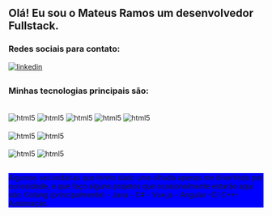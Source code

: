 ## Olá! Eu sou o Mateus Ramos um desenvolvedor Fullstack.

### Redes sociais para contato:
[![linkedin](https://img.shields.io/badge/LinkedIn-0077B5?style=for-the-badge&logo=linkedin&logoColor=white)](https://www.linkedin.com/in/mateuscleonesramos/)

##

### Minhas tecnologias principais são:
<div style="display: inline_block"><br/>  
  <img align="center" alt="html5" src="https://img.shields.io/badge/JavaScript-F7DF1E?style=for-the-badge&logo=javascript&logoColor=black"/>
  <img align="center" alt="html5" src="https://img.shields.io/badge/TypeScript-007ACC?style=for-the-badge&logo=typescript&logoColor=white"/>
  <img align="center" alt="html5" src="https://img.shields.io/badge/Node.js-43853D?style=for-the-badge&logo=node.js&logoColor=white"/>
  <img align="center" alt="html5" src="https://img.shields.io/badge/React-20232A?style=for-the-badge&logo=react&logoColor=61DAFB"/>
  <img align="center" alt="html5" src="https://img.shields.io/badge/React_Native-20232A?style=for-the-badge&logo=react&logoColor=61DAFB"/><br/><br/>
  <img align="center" alt="html5" src="https://img.shields.io/badge/Python-3776AB?style=for-the-badge&logo=python&logoColor=white"/>
  <img align="center" alt="html5" src="https://img.shields.io/badge/Django-092E20?style=for-the-badge&logo=django&logoColor=white"/><br/><br/>
  <img align="center" alt="html5" src="https://img.shields.io/badge/Dart-0175C2?style=for-the-badge&logo=dart&logoColor=white"/>
  <img align="center" alt="html5" src="https://img.shields.io/badge/Flutter-02569B?style=for-the-badge&logo=flutter&logoColor=white"/>
</div>

##
<div style="background-color: blue">
Algumas secundárias que tenho dado uma olhada apenas me divertindo por curiosidade, e que faço alguns projetos que ocasionalmente estarão aqui são: Golang (principalmente) - Java - C# - Vue.js - Angular -C/ C++- Automação.

